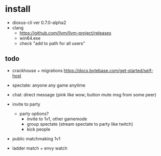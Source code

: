 # install

- dioxus-cli ver 0.7.0-alpha2
- clang
  - https://github.com/llvm/llvm-project/releases
  -  win64.exe 
  - check "add to path for all users"


## todo
- crackhouse + migrations https://docs.bytebase.com/get-started/self-host
- spectate: anyone any game anytime
- chat: direct message (pink like wow; button mute msg from some peer)
- invite to party
  - party options?
    - invite to 1v1, other gamemode
    - group spectate (stream spectate to party like twitch)
    - kick people

- public matchmaking 1v1
- ladder match + envy watch